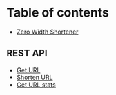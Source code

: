 # Table of contents

* [Zero Width Shortener](README.md)

## REST API <a id="api"></a>

* [Get URL](api/get-shortened-url.md)
* [Shorten URL](api/shorten-url.md)
* [Get URL stats](api/get-url-stats.md)

